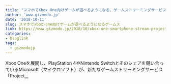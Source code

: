 ```yaml
---
title: "スマホでXbox One向けゲームが遊べるようになる、ゲームストリーミングサービス「Project xCloud」"
author: 'www.gizmodo.jp'
date: '2018-10-11'
slug: スマホでxbox-one向けゲームが遊べるようになるゲームス
link: https://www.gizmodo.jp/2018/10/xbox-one-smartphone-stream-project-xcloud.html
categories:
- bloglink
tags:
  - gizmodojp
---
```


Xbox Oneを展開し、PlayStation 4やNintendo Switchとそのシェアを競い合っているMicrosoft（マイクロソフト）が、新たなゲームストリーミングサービス「Project[... <i class="fas fa-external-link-alt"></i>](https://www.gizmodo.jp/2018/10/xbox-one-smartphone-stream-project-xcloud.html)

